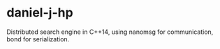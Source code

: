 # daniel-j-hp
Distributed search engine in C++14, using nanomsg for communication, bond for serialization.
